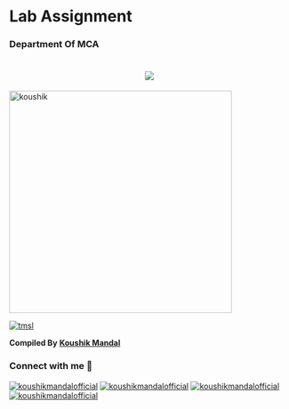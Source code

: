 # Lab Assignment

<h3 align="left">Department Of MCA</h3>

<h1  align="center" href="https://github.com/DenverCoder1/readme-typing-svg"><img src="https://readme-typing-svg.herokuapp.com?font=Time+New+Roman&color=cyan&size=25&center=true&vCenter=true&width=600&height=100&lines=Hi+👋,+I'm+Koushik+Mandal;Please Don't Copy Pest The Assignment,;I Just Upload For Your Understanding"></h1>

<a href="https://www.ticollege.ac.in/" target="blank"><img align="center" src="https://media.licdn.com/dms/image/D5603AQFyft4jUv-P7Q/profile-displayphoto-shrink_800_800/0/1677033484333?e=1686787200&v=beta&t=TH1XU98TavbSJNfRk6qp2OSSnR4xpHLkdrK9Qa5d318" width="400" height="400" alt="koushik"/></a>

<a href="https://koushikmandal.bio.link/" target="blank"><img align="center" src="[https://encrypted-tbn0.gstatic.com/images?q=tbn:ANd9GcQZwcc06y4lGR8-_dz_ibD4oVEXKYRVsTl3PQ&usqp=CAU](https://avatars.githubusercontent.com/u/106190199?s=400&u=cc9268e351b9a41a7b19076111bafe743e5a5e93&v=4)" alt="tmsl"/></a>

**Compiled By** <a href="https://github.com/koushikmandalofficial" target="blank">**Koushik Mandal**</a>
<br/>
<h3 align="left">Connect with me 🤝</h3>
<p align="left">
<a href="https://www.linkedin.com/in/koushikmandalofficial/" target="blank"><img align="center" src="https://img.shields.io/badge/linkedin-%230077B5.svg?style=for-the-badge&logo=linkedin&logoColor=white" alt="koushikmandalofficial"/></a>
<a href="https://twitter.com/Koushik__Mandal" target="blank"><img align="center" src="https://img.shields.io/badge/Twitter-%231DA1F2.svg?style=for-the-badge&logo=Twitter&logoColor=white" alt="koushikmandalofficial"/></a>
<a href="https://www.facebook.com/koushikmandalofficial/" target="blank"><img align="center" src="https://img.shields.io/badge/Facebook-%231877F2.svg?style=for-the-badge&logo=Facebook&logoColor=white" alt="koushikmandalofficial"/></a>
<a href="https://www.instagram.com/koushikmandalofficial/" target="blank"><img align="center" src="https://img.shields.io/badge/Instagram-%23E4405F.svg?style=for-the-badge&logo=Instagram&logoColor=white" alt="koushikmandalofficial"/></a>
</p>

